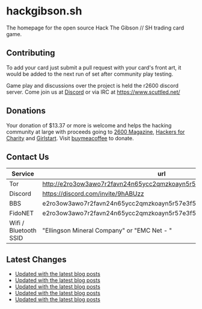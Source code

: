 # hackgibson.sh
The homepage for the open source Hack The Gibson // SH trading card game.


## Contributing

To add your card just submit a pull request with your card's front art, it would be added to the next run of set after community play testing.

Game play and discussions over the project is held the r2600 discord server. Come join us at [Discord](https://discord.com/invite/9hABUzz) or via IRC at https://www.scuttled.net/


## Donations

Your donation of $13.37 or more is welcome and helps the hacking community at large with proceeds going to [2600 Magazine](https://2600.com/), [Hackers for Charity](https://hackersforcharity.org) and [Girlstart](https://girlstart.org).  Visit [buymeacoffee](https://www.buymeacoffee.com/hackgibson.sh) to donate.


## Contact Us

Service | url
-|-
Tor | http://e2ro3ow3awo7r2favn24n65ycc2qmzkoayn5r57e3f56nvjwdcgg32ad.onion
Discord | https://discord.com/invite/9hABUzz
BBS | e2ro3ow3awo7r2favn24n65ycc2qmzkoayn5r57e3f56nvjwdcgg32ad.onion:23
FidoNET | e2ro3ow3awo7r2favn24n65ycc2qmzkoayn5r57e3f56nvjwdcgg32ad.onion:24554
Wifi / Bluetooth SSID | "Ellingson Mineral Company" or "EMC Net - <fidonet address>"

## Latest Changes
<!-- BLOG-POST-LIST:START -->
- [Updated with the latest blog posts](https://github.com/DFW2600/hackgibson.sh/commit/fa4ff4c13367dd7c8ac5c431380633caf56ee15a)
- [Updated with the latest blog posts](https://github.com/DFW2600/hackgibson.sh/commit/3046f4a3aa2dfea9c44fe8b7e191d31299f44bf4)
- [Updated with the latest blog posts](https://github.com/DFW2600/hackgibson.sh/commit/701426cce94f86a05dd0694faabc3e4cad5742a6)
- [Updated with the latest blog posts](https://github.com/DFW2600/hackgibson.sh/commit/1143ba5f039fd3ecf85603b4c872f7627e09a929)
- [Updated with the latest blog posts](https://github.com/DFW2600/hackgibson.sh/commit/2e821d3f64c3be7f14805ff13f253b142a45a090)
<!-- BLOG-POST-LIST:END -->
